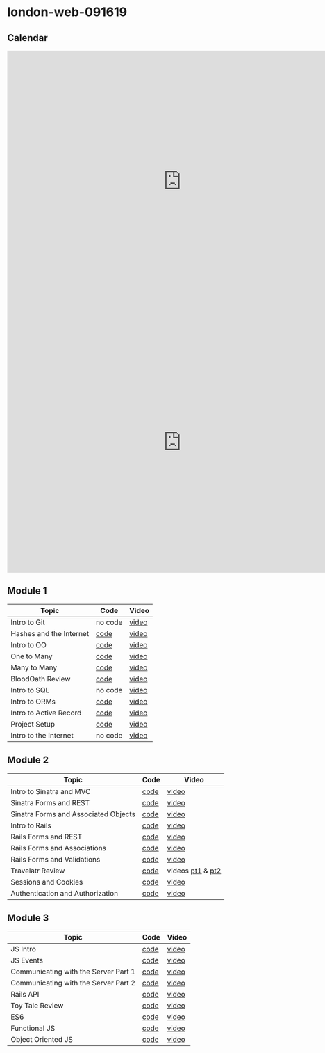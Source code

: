 # london-web-091619

## Calendar
<iframe src="https://calendar.google.com/calendar/embed?src=flatironschool.com_ci82l9i0isr37flssso1p91f94%40group.calendar.google.com&ctz=Europe%2FLondon" style="border: 0" width="800" height="600" frameborder="0" scrolling="no"></iframe>

<iframe src="https://calendar.google.com/calendar/embed?src=flatironschool.com_c8ej6uglnc1nq66t9j9rdpp7m0%40group.calendar.google.com&ctz=Europe%2FLondon" style="border: 0" width="800" height="600" frameborder="0" scrolling="no"></iframe>

## Module 1

| Topic            | Code                | Video                |
| -----            | ----                | -----                |
| Intro to Git     | no code             | [video](https://youtu.be/-VmigyKsoF8) |
| Hashes and the Internet     | [code](https://github.com/learn-co-students/london-web-091619/tree/master/1-hashes-and-the-internet)             | [video](https://youtu.be/_NTIMAXRMT0) |
| Intro to OO    | [code](https://github.com/learn-co-students/london-web-091619/tree/master/2-oo-intro)             | [video](https://youtu.be/pyfpcb0cQkM) |
| One to Many   | [code](https://github.com/learn-co-students/london-web-091619/tree/master/3-one-to-many)             | [video](https://youtu.be/ZvUdiqvzk9I) |
| Many to Many   | [code](https://github.com/learn-co-students/london-web-091619/tree/master/4-many-to-many)             | [video](https://youtu.be/cD67QgRrEN0) |
| BloodOath Review   | [code](https://github.com/learn-co-students/london-web-091619/tree/master/5-blood-oath-relations)             | [video](https://youtu.be/cCZdfJhq-uU) |
| Intro to SQL | no code                | [video](https://youtu.be/rtbgotd_thQ) |
| Intro to ORMs| [code](https://github.com/learn-co-students/london-web-091619/tree/master/6-intro-to-orms)             | [video](https://www.youtube.com/watch?v=I7XWxj2dM7c) |
| Intro to Active Record | [code](https://github.com/learn-co-students/london-web-091619/tree/master/7-active-record-intro)             | [video](https://youtu.be/bjXjCXatRc8) |
| Project Setup | [code](https://github.com/learn-co-students/london-web-091619/tree/master/8-project-setup)             | [video](https://youtu.be/JSWS3DQb6RY) |
| Intro to the Internet | no code   | [video](https://youtu.be/1D8sZumkHOo) |


## Module 2

| Topic            | Code                | Video                |
| -----            | ----                | -----                |
| Intro to Sinatra and MVC | [code](https://github.com/learn-co-students/london-web-091619/tree/master/9-sinatra-mvc-intro)             | [video](https://youtu.be/8jat4ZTLMBc) |
| Sinatra Forms and REST | [code](https://github.com/learn-co-students/london-web-091619/tree/master/10-sinatra-forms-rest)             | [video](https://youtu.be/S_TPw5cNIUQ) |
| Sinatra Forms and Associated Objects | [code](https://github.com/learn-co-students/london-web-091619/tree/master/11-sinatra-forms-associated-objects)             | [video](https://youtu.be/DJQnEyagYwA) |
| Intro to Rails | [code](https://github.com/learn-co-students/london-web-091619/tree/master/12-intro-to-rails)             | [video](https://youtu.be/dWwlsecDWoQ) |
| Rails Forms and REST | [code](https://github.com/learn-co-students/london-web-091619/tree/master/13-rails-forms-rest)             | [video](https://youtu.be/zeZKvdk7K7A) |
| Rails Forms and Associations| [code](https://github.com/learn-co-students/london-web-091619/tree/master/14-rails-forms-associations)             | [video](https://youtu.be/yHF_NIAWe1g) |
| Rails Forms and Validations| [code](https://github.com/learn-co-students/london-web-091619/tree/master/15-rails-forms-validations)             | [video](https://youtu.be/_e4tiuyIXdk) |
| Travelatr Review | [code](https://github.com/learn-co-students/london-web-091619/tree/master/16-travelatr-review) | videos [pt1](https://youtu.be/031aIpji5Zk) & [pt2](https://youtu.be/UPWxVmz6wSU) |
| Sessions and Cookies | [code](https://github.com/learn-co-students/london-web-091619/tree/master/17-sessions-and-cookies) | [video](https://youtu.be/9mT3EvNBayc) |
| Authentication and Authorization | [code](https://github.com/learn-co-students/london-web-091619/tree/master/18-authentication-and-authorization) | [video](https://youtu.be/D0tNYzCdZNg) |

## Module 3

| Topic            | Code                | Video                |
| -----            | ----                | -----                |
| JS Intro | [code](https://github.com/learn-co-students/london-web-091619/tree/master/19-js-intro)             | [video](https://youtu.be/9BaeTWPSKlQ) |
| JS Events | [code](https://github.com/learn-co-students/london-web-091619/tree/master/20-js-events)             | [video](https://youtu.be/eIb-HoyXNTw) |
| Communicating with the Server Part 1 | [code](https://github.com/learn-co-students/london-web-091619/tree/master/21-communicating-with-the-server-p1)             | [video](https://youtu.be/bQ3aoCvtSwc) |
| Communicating with the Server Part 2 | [code](https://github.com/learn-co-students/london-web-091619/tree/master/22-communicating-with-the-server-p2)             | [video](https://youtu.be/Z5-uKS2U2NU) |
| Rails API | [code](https://github.com/learn-co-students/london-web-091619/tree/master/23-rails-api)             | [video](https://youtu.be/SKt6kZ8Pq8w) |
| Toy Tale Review | [code](https://github.com/learn-co-students/london-web-091619/tree/master/24-toy-tale-review)             | [video](https://youtu.be/l_y0nYv0da0) |
| ES6 | [code](https://github.com/learn-co-students/london-web-091619/tree/master/25-es6) | [video](https://youtu.be/y45tAZODl88) |
| Functional JS | [code](https://github.com/learn-co-curriclu/london-web-060319/tree/master/29-functional-js) | [video](https://youtu.be/yDDzNjvp9og) |
| Object Oriented JS | [code](https://github.com/learn-co-curriclu/london-web-091619/tree/master/26-oo-js) | [video](https://youtu.be/w22Kcl9MXrg) |
